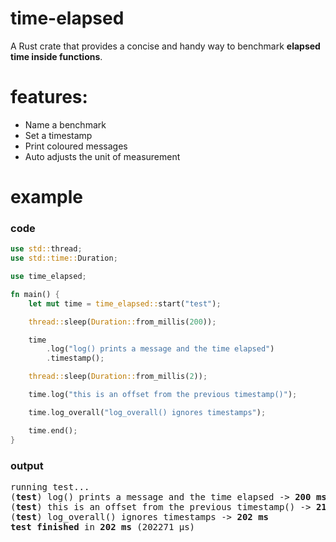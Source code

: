 # time-elapsed

A Rust crate that provides a concise and handy way to benchmark **elapsed time inside functions**.

# features:
* Name a benchmark
* Set a timestamp
* Print coloured messages
* Auto adjusts the unit of measurement

# example
### code
```rust
use std::thread;
use std::time::Duration;

use time_elapsed;

fn main() {
    let mut time = time_elapsed::start("test");

    thread::sleep(Duration::from_millis(200));

    time
        .log("log() prints a message and the time elapsed")
        .timestamp();

    thread::sleep(Duration::from_millis(2));

    time.log("this is an offset from the previous timestamp()");

    time.log_overall("log_overall() ignores timestamps");

    time.end();
}
```
### output
<pre>
running test...
(<b>test</b>) log() prints a message and the time elapsed -> <b>200 ms</b>
(<b>test</b>) this is an offset from the previous timestamp() -> <b>2103 μs</b>
(<b>test</b>) log_overall() ignores timestamps -> <b>202 ms</b>
<b>test finished</b> in <b>202 ms</b> (202271 μs)
</pre>
